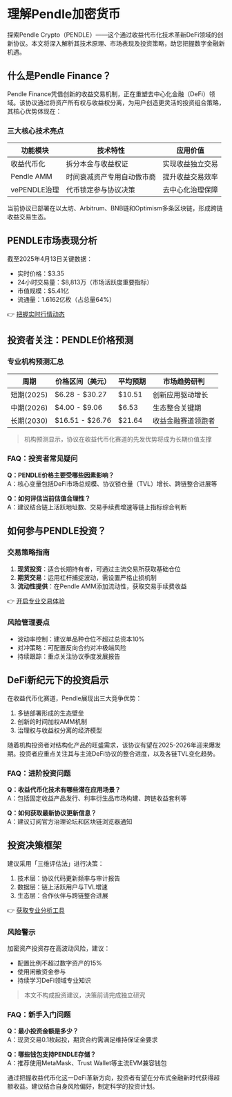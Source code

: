 # 理解Pendle加密货币

探索Pendle Crypto（PENDLE）——这个通过收益代币化技术革新DeFi领域的创新协议。本文将深入解析其技术原理、市场表现及投资策略，助您把握数字金融新机遇。

## 什么是Pendle Finance？

Pendle Finance凭借创新的收益交易机制，正在重塑去中心化金融（DeFi）领域。该协议通过将资产所有权与收益权分离，为用户创造更灵活的投资组合策略，其核心优势体现在：

### 三大核心技术亮点
| 功能模块       | 技术特性                     | 应用价值               |
|----------------|------------------------------|------------------------|
| 收益代币化     | 拆分本金与收益权证           | 实现收益独立交易       |
| Pendle AMM     | 时间衰减资产专用自动做市商   | 提升收益交易效率       |
| vePENDLE治理   | 代币锁定参与协议决策         | 去中心化治理保障       |

当前协议已部署在以太坊、Arbitrum、BNB链和Optimism多条区块链，形成跨链收益交易生态。

## PENDLE市场表现分析

截至2025年4月13日关键数据：
- 实时价格：$3.35
- 24小时交易量：$8,813万（市场活跃度重要指标）
- 市值规模：$5.41亿
- 流通量：1.6162亿枚（占总量64%）

👉 [把握实时行情动态](https://bit.ly/okx_welcome)

## 投资者关注：PENDLE价格预测

### 专业机构预测汇总
| 周期     | 价格区间（美元） | 平均预期 | 市场趋势研判         |
|----------|------------------|----------|----------------------|
| 短期(2025)| $6.28 - $30.27 | $10.51   | 创新应用驱动增长     |
| 中期(2026)| $4.00 - $9.06  | $6.53    | 生态整合关键期       |
| 长期(2030)| $16.51 - $26.76| $21.64   | 收益金融赛道领跑者   |

> 机构预测显示，协议在收益代币化赛道的先发优势将成为长期价值支撑

### FAQ：投资者常见疑问
**Q：PENDLE价格主要受哪些因素影响？**  
A：核心变量包括DeFi市场总规模、协议锁仓量（TVL）增长、跨链整合进展等

**Q：如何评估当前估值合理性？**  
A：建议结合链上活跃地址数、交易手续费增速等链上指标综合判断

## 如何参与PENDLE投资？

### 交易策略指南
1. **现货投资**：适合长期持有者，可通过主流交易所获取基础仓位
2. **期货交易**：运用杠杆捕捉波动，需设置严格止损机制
3. **流动性提供**：在Pendle AMM添加流动性，获取交易手续费收益

👉 [开启专业交易体验](https://bit.ly/okx_welcome)

### 风险管理要点
- 波动率控制：建议单品种仓位不超过总资本10%
- 对冲策略：可配置反向合约对冲极端风险
- 持续跟踪：重点关注协议季度发展报告

## DeFi新纪元下的投资启示

在收益代币化赛道，Pendle展现出三大竞争优势：
1. 多链部署形成的生态壁垒
2. 创新的时间加权AMM机制
3. 治理权与收益权分离的经济模型

随着机构投资者对结构化产品的旺盛需求，该协议有望在2025-2026年迎来爆发期。投资者应重点关注其与主流DeFi协议的整合进度，以及各链TVL变化趋势。

### FAQ：进阶投资问题
**Q：收益代币化技术有哪些潜在应用场景？**  
A：包括固定收益产品发行、利率衍生品市场构建、跨链收益套利等

**Q：如何获取最新协议更新信息？**  
A：建议订阅官方治理论坛和区块链浏览器通知

## 投资决策框架

建议采用「三维评估法」进行决策：
1. 技术层：协议代码更新频率与审计报告
2. 数据层：链上活跃用户与TVL增速
3. 生态层：合作伙伴与跨链整合进展

👉 [获取专业分析工具](https://bit.ly/okx_welcome)

### 风险警示
加密资产投资存在高波动风险，建议：
- 配置比例不超过数字资产的15%
- 使用闲散资金参与
- 持续学习DeFi领域专业知识

> 本文不构成投资建议，决策前请完成独立研究

### FAQ：新手入门问题
**Q：最小投资金额是多少？**  
A：现货交易0.1枚起投，期货合约需满足维持保证金要求

**Q：哪些钱包支持PENDLE存储？**  
A：推荐使用MetaMask、Trust Wallet等主流EVM兼容钱包

通过把握收益代币化这一DeFi革新方向，投资者有望在分布式金融新时代获得超额收益。建议结合自身风险偏好，制定科学的投资计划。